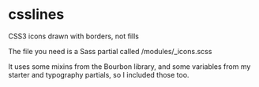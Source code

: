 csslines
========

CSS3 icons drawn with borders, not fills


The file you need is a Sass partial called /modules/_icons.scss

It uses some mixins from the Bourbon library, and some variables from my starter and typography partials, so I included those too. 
